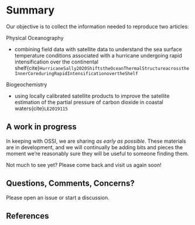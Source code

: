 # Summary 

Our objective is to collect the information needed to reproduce two articles:

Physical Oceanography
- combining field data with satellite data to understand the sea surface temperature conditions associated with a hurricane undergoing rapid intensification over the continental shelf{cite}`HurricaneSally2020ShiftstheOceanThermalStructureacrosstheInnerCoreduringRapidIntensificationovertheShelf`

Biogeochemistry
- using locally calibrated satellite products to improve the satellite estimation of the partial pressure of carbon dioxide in coastal waters{cite}`LE2019115`

## A work in progress

In keeping with OSSI, we are sharing *as early as possible*. These materials are in development, and we will continually be adding bits and pieces the moment we’re reasonably sure they will be useful to someone finding them.

Not much to see yet? Please come back and visit us again soon!

## Questions, Comments, Concerns?

Please open an issue or start a discussion.

## References

```{bibliography}
```
